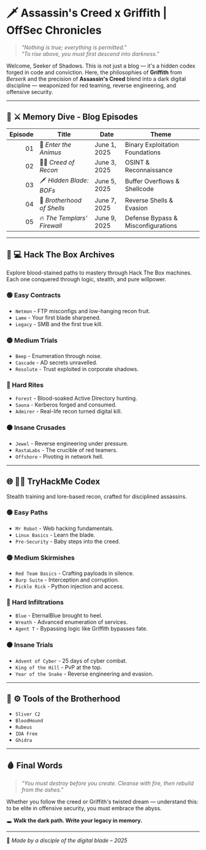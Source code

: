 # 🗡️ **Assassin's Creed x Griffith | OffSec Chronicles**

> *"Nothing is true; everything is permitted."*  
> *"To rise above, you must first descend into darkness."*

Welcome, Seeker of Shadows. This is not just a blog — it's a hidden codex forged in code and conviction. Here, the philosophies of **Griffith** from *Berserk* and the precision of **Assassin's Creed** blend into a dark digital discipline — weaponized for red teaming, reverse engineering, and offensive security.

---

## 🧠 **⚔️ Memory Dive - Blog Episodes**

| Episode | Title                          | Date         | Theme                              |
|--------:|--------------------------------|--------------|-------------------------------------|
| 01      | 🧬 *Enter the Animus*          | June 1, 2025 | Binary Exploitation Foundations     |
| 02      | 🕵️‍♂️ *Creed of Recon*         | June 3, 2025 | OSINT & Reconnaissance              |
| 03      | 🗡️ *Hidden Blade: BOFs*        | June 5, 2025 | Buffer Overflows & Shellcode        |
| 04      | 🧱 *Brotherhood of Shells*     | June 7, 2025 | Reverse Shells & Evasion            |
| 05      | 🔥 *The Templars' Firewall*    | June 9, 2025 | Defense Bypass & Misconfigurations  |

---

## 🧩 **💻 Hack The Box Archives**

Explore blood-stained paths to mastery through Hack The Box machines. Each one conquered through logic, stealth, and pure willpower.

### 🟢 Easy Contracts
- `Netmon` - FTP misconfigs and low-hanging recon fruit.
- `Lame` - Your first blade sharpened.
- `Legacy` - SMB and the first true kill.

### 🟡 Medium Trials
- `Beep` - Enumeration through noise.
- `Cascade` - AD secrets unravelled.
- `Resolute` - Trust exploited in corporate shadows.

### 🔴 Hard Rites
- `Forest` - Blood-soaked Active Directory hunting.
- `Sauna` - Kerberos forged and consumed.
- `Admirer` - Real-life recon turned digital kill.

### ⚫ Insane Crusades
- `Jewel` - Reverse engineering under pressure.
- `RastaLabs` - The crucible of red teamers.
- `Offshore` - Pivoting in network hell.

---

## 🌐 **🧙‍♂️ TryHackMe Codex**

Stealth training and lore-based recon, crafted for disciplined assassins.

### 🟢 Easy Paths
- `Mr Robot` - Web hacking fundamentals.
- `Linux Basics` - Learn the blade.
- `Pre-Security` - Baby steps into the creed.

### 🟡 Medium Skirmishes
- `Red Team Basics` - Crafting payloads in silence.
- `Burp Suite` - Interception and corruption.
- `Pickle Rick` - Python injection and access.

### 🔴 Hard Infiltrations
- `Blue` - EternalBlue brought to heel.
- `Wreath` - Advanced enumeration of services.
- `Agent T` - Bypassing logic like Griffith bypasses fate.

### ⚫ Insane Trials
- `Advent of Cyber` - 25 days of cyber combat.
- `King of the Hill` - PvP at the top.
- `Year of the Snake` - Reverse engineering and evasion.

---

## 📜 **⚙️ Tools of the Brotherhood**

- `Sliver C2`
- `BloodHound`
- `Rubeus`
- `IDA Free`
- `Ghidra`

---

## 🩸 Final Words

> *"You must destroy before you create. Cleanse with fire, then rebuild from the ashes."*  

Whether you follow the creed or Griffith's twisted dream — understand this: to be elite in offensive security, you must embrace the abyss.

🕳️ **Walk the dark path. Write your legacy in memory.**

---

🖤 *Made by a disciple of the digital blade – 2025*
